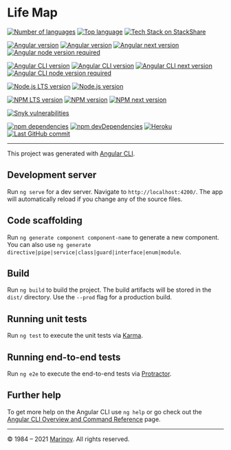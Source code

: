 # Life Map

[![Number of languages](https://img.shields.io/github/languages/count/Yrkki/cv-generator-life-map.svg)](https://github.com/Yrkki/cv-generator-life-map "Number of languages")
[![Top language](https://img.shields.io/github/languages/top/Yrkki/cv-generator-life-map.svg)](https://github.com/Yrkki/cv-generator-life-map "Top language")
[![Tech Stack on StackShare](http://img.shields.io/badge/tech-stack-0690fa.svg)](https://stackshare.io/Yrkki/cv-generator "Tech Stack on StackShare")

[![Angular version](https://img.shields.io/github/package-json/dependency-version/yrkki/cv-generator-life-map/@angular/core)](https://github.com/Yrkki/cv-generator-life-map/blob/master/package.json "Angular version")
[![Angular version](https://img.shields.io/npm/v/@angular/core.svg?label=)](https://www.npmjs.com/package/@angular/core "Angular version")
[![Angular next version](https://img.shields.io/npm/v/@angular/core/next.svg?label=next)](https://www.npmjs.com/package/@angular/core/v/next "Angular next version")
[![Angular node version required](https://img.shields.io/node/v/@angular/core)](https://www.npmjs.com/package/@angular/core "Angular node version required")

[![Angular CLI version](https://img.shields.io/github/package-json/dependency-version/yrkki/cv-generator-life-map/dev/@angular/cli)](https://github.com/Yrkki/cv-generator-life-map/blob/master/package.json "Angular CLI version")
[![Angular CLI version](https://img.shields.io/npm/v/@angular/cli.svg?label=)](https://www.npmjs.com/package/@angular/cli "Angular CLI version")
[![Angular CLI next version](https://img.shields.io/npm/v/@angular/cli/next.svg?label=next)](https://www.npmjs.com/package/@angular/cli/v/next "Angular CLI next version")
[![Angular CLI node version required](https://img.shields.io/node/v/@angular/cli)](https://www.npmjs.com/package/@angular/cli "Angular CLI node version required")

[![Node.js LTS version](https://img.shields.io/npm/v/node/lts.svg?label=node@lts)](https://www.npmjs.com/package/node/v/lts "Node.js LTS version")
[![Node.js version](https://img.shields.io/npm/v/node.svg?label=node)](https://www.npmjs.com/package/node "Node.js version")

[![NPM LTS version](https://img.shields.io/npm/v/npm/lts.svg)](https://www.npmjs.com/package/npm/v/lts "NPM LTS version")
[![NPM version](https://img.shields.io/npm/v/npm.svg)](https://www.npmjs.com/package/npm "NPM version")
[![NPM next version](https://img.shields.io/npm/v/npm/next.svg)](https://www.npmjs.com/package/npm/v/next "NPM next version")

<!---
[![Travis build status](https://travis-ci.org/Yrkki/cv-generator-life-map.svg?branch=master)](https://travis-ci.org/Yrkki/cv-generator-life-map "Travis build status")
[![AppVeyor build status](https://ci.appveyor.com/api/projects/status/onuv8u18s7w6ykh3?svg=true)](https://ci.appveyor.com/project/Yrkki/cv-generator-life-map "AppVeyor build status")
[![Test status](https://img.shields.io/appveyor/tests/Yrkki/cv-generator-life-map.svg)](https://ci.appveyor.com/project/Yrkki/cv-generator-life-map/build/tests "Test status")
[![Code coverage status](https://codecov.io/gh/Yrkki/cv-generator-life-map/branch/master/graph/badge.svg)](https://codecov.io/gh/Yrkki/cv-generator-life-map "Code coverage status")
[![Coverage Status](https://coveralls.io/repos/github/Yrkki/cv-generator-life-map/badge.svg?branch=master)](https://coveralls.io/github/Yrkki/cv-generator-life-map?branch=master)
-->
[![Snyk vulnerabilities](https://img.shields.io/snyk/vulnerabilities/github/yrkki/cv-generator-life-map)](https://app.snyk.io/org/yrkki/project/2e2b7916-428c-429d-8c28-af73bfecf45e "Snyk vulnerabilities")

[![npm dependencies](https://david-dm.org/Yrkki/cv-generator-life-map.svg)](https://david-dm.org/Yrkki/cv-generator-life-map "npm dependencies")
[![npm devDependencies](https://david-dm.org/Yrkki/cv-generator-life-map/dev-status.svg)](https://david-dm.org/Yrkki/cv-generator-life-map?type=dev "npm devDependencies")
[![Heroku](https://heroku-badges.herokuapp.com/?app=cv-generator-life-map)](https://dashboard.heroku.com/apps/cv-generator-life-map "Heroku")
[![Last GitHub commit](https://img.shields.io/github/last-commit/Yrkki/cv-generator-life-map.svg)](https://github.com/Yrkki/cv-generator-life-map/commit/master "Last GitHub commit")

***

This project was generated with [Angular CLI](https://github.com/angular/angular-cli).

## Development server

Run `ng serve` for a dev server. Navigate to `http://localhost:4200/`. The app will automatically reload if you change any of the source files.

## Code scaffolding

Run `ng generate component component-name` to generate a new component. You can also use `ng generate directive|pipe|service|class|guard|interface|enum|module`.

## Build

Run `ng build` to build the project. The build artifacts will be stored in the `dist/` directory. Use the `--prod` flag for a production build.

## Running unit tests

Run `ng test` to execute the unit tests via [Karma](https://karma-runner.github.io).

## Running end-to-end tests

Run `ng e2e` to execute the end-to-end tests via [Protractor](http://www.protractortest.org/).

## Further help

To get more help on the Angular CLI use `ng help` or go check out the [Angular CLI Overview and Command Reference](https://angular.io/cli) page.

---

© 1984 – 2021 [Marinov](http://marinov.ml "Marinov"). All rights reserved.
